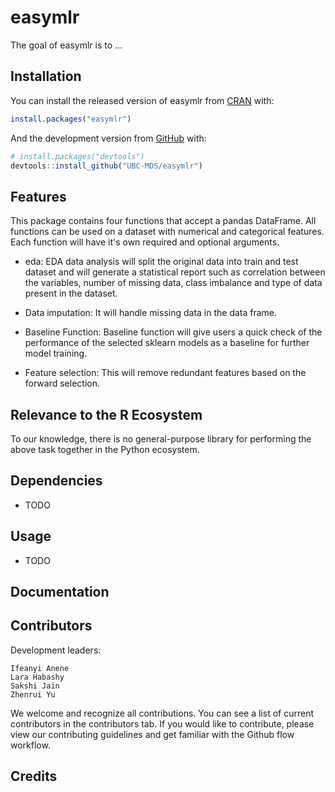 
<!-- README.md is generated from README.Rmd. Please edit that file -->

# easymlr

<!-- badges: start -->

<!-- badges: end -->

The goal of easymlr is to …

## Installation

You can install the released version of easymlr from
[CRAN](https://CRAN.R-project.org) with:

``` r
install.packages("easymlr")
```

And the development version from [GitHub](https://github.com/) with:

``` r
# install.packages("devtools")
devtools::install_github("UBC-MDS/easymlr")
```

## Features

This package contains four functions that accept a pandas DataFrame. All functions can be used on a dataset with numerical and categorical features. Each function will have it's own required and optional arguments.

- eda: EDA data analysis will split the original data into train and test dataset and will generate a statistical report such as correlation between the variables, number of missing data, class imbalance and type of data present in the dataset.

- Data imputation: It will handle missing data in the data frame.

- Baseline Function: Baseline function will give users a quick check of the performance of the selected sklearn models as a baseline for further model training.

- Feature selection: This will remove redundant features based on the forward selection.

## Relevance to the R Ecosystem
To our knowledge, there is no general-purpose library for performing the above task together in the Python ecosystem.

## Dependencies

-   TODO

## Usage

-   TODO

## Documentation

## Contributors

Development leaders:

    Ifeanyi Anene
    Lara Habashy
    Sakshi Jain
    Zhenrui Yu

We welcome and recognize all contributions. You can see a list of current contributors in the contributors tab. If you would like to contribute, please view our contributing guidelines and get familiar with the Github flow workflow.

## Credits
